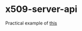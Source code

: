 # x509-server-api
Practical example of [this](https://www.baeldung.com/x-509-authentication-in-spring-security)
